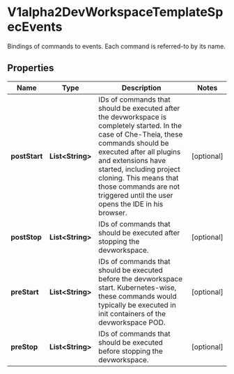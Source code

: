 

# V1alpha2DevWorkspaceTemplateSpecEvents

Bindings of commands to events. Each command is referred-to by its name.
## Properties

Name | Type | Description | Notes
------------ | ------------- | ------------- | -------------
**postStart** | **List&lt;String&gt;** | IDs of commands that should be executed after the devworkspace is completely started. In the case of Che-Theia, these commands should be executed after all plugins and extensions have started, including project cloning. This means that those commands are not triggered until the user opens the IDE in his browser. |  [optional]
**postStop** | **List&lt;String&gt;** | IDs of commands that should be executed after stopping the devworkspace. |  [optional]
**preStart** | **List&lt;String&gt;** | IDs of commands that should be executed before the devworkspace start. Kubernetes-wise, these commands would typically be executed in init containers of the devworkspace POD. |  [optional]
**preStop** | **List&lt;String&gt;** | IDs of commands that should be executed before stopping the devworkspace. |  [optional]



